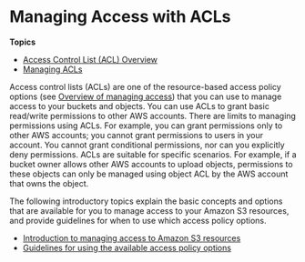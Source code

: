 # Managing Access with ACLs<a name="S3_ACLs_UsingACLs"></a>

**Topics**
+ [Access Control List \(ACL\) Overview](acl-overview.md)
+ [Managing ACLs](managing-acls.md)

 Access control lists \(ACLs\) are one of the resource\-based access policy options \(see [Overview of managing access](access-control-overview.md)\) that you can use to manage access to your buckets and objects\. You can use ACLs to grant basic read/write permissions to other AWS accounts\. There are limits to managing permissions using ACLs\. For example, you can grant permissions only to other AWS accounts; you cannot grant permissions to users in your account\. You cannot grant conditional permissions, nor can you explicitly deny permissions\. ACLs are suitable for specific scenarios\. For example, if a bucket owner allows other AWS accounts to upload objects, permissions to these objects can only be managed using object ACL by the AWS account that owns the object\.

The following introductory topics explain the basic concepts and options that are available for you to manage access to your Amazon S3 resources, and provide guidelines for when to use which access policy options\. 
+ [Introduction to managing access to Amazon S3 resources](s3-access-control.md#intro-managing-access-s3-resources)
+ [Guidelines for using the available access policy options](access-policy-alternatives-guidelines.md)